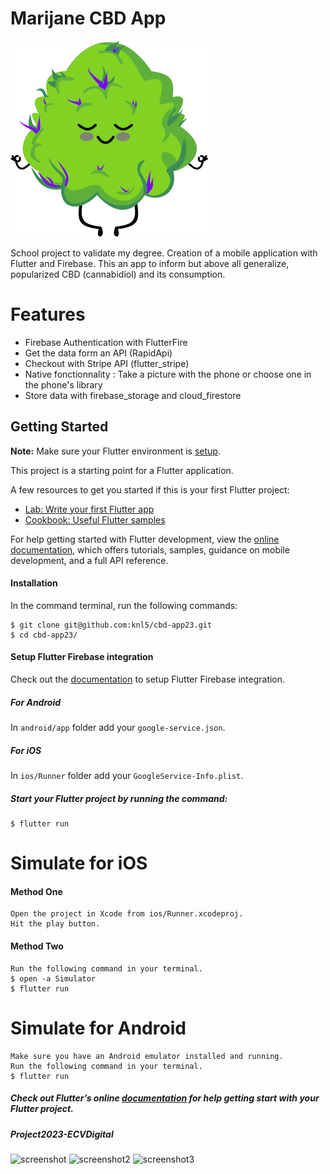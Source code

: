 # Marijane CBD App

![logo-app](https://github.com/knl5/cbd-app23/blob/6b38990aa2f240f5b9d1dd82986ad8ed21d0e864/assets/images/Marijane.png)

School project to validate my degree. Creation of a mobile application with Flutter and Firebase.
This an app to inform but above all generalize, popularized CBD (cannabidiol) and its consumption.

# Features
* Firebase Authentication with FlutterFire
* Get the data form an API (RapidApi)
* Checkout with Stripe API (flutter_stripe)
* Native fonctionnality : Take a picture with the phone or choose one in the phone's library
* Store data with firebase_storage and cloud_firestore

## Getting Started
**Note:** Make sure your Flutter environment is [setup](https://flutter.io/getting-started/).

This project is a starting point for a Flutter application.

A few resources to get you started if this is your first Flutter project:

- [Lab: Write your first Flutter app](https://docs.flutter.dev/get-started/codelab)
- [Cookbook: Useful Flutter samples](https://docs.flutter.dev/cookbook)

For help getting started with Flutter development, view the
[online documentation](https://docs.flutter.dev/), which offers tutorials,
samples, guidance on mobile development, and a full API reference.

#### Installation

In the command terminal, run the following commands:

    $ git clone git@github.com:knl5/cbd-app23.git
    $ cd cbd-app23/
    
    
#### Setup Flutter Firebase integration
Check out the [documentation](https://codelabs.developers.google.com/codelabs/flutter-firebase/#4) to setup Flutter Firebase integration.

##### For Android
In `android/app` folder add your `google-service.json`.
##### For iOS
In `ios/Runner` folder add your `GoogleService-Info.plist`.


##### Start your Flutter project by running the command:
    $ flutter run
    
    
# Simulate for iOS
#### Method One
    
    Open the project in Xcode from ios/Runner.xcodeproj.
    Hit the play button.

#### Method Two

    Run the following command in your terminal.
    $ open -a Simulator
    $ flutter run

# Simulate for Android

    Make sure you have an Android emulator installed and running.
    Run the following command in your terminal.
    $ flutter run
    
##### Check out Flutter’s online [documentation](http://flutter.io/) for help getting start with your Flutter project.
##### Project2023-ECVDigital   

<img width="367" alt="screenshot" src="https://github.com/knl5/cbd-app23/assets/72729337/32826eff-8805-4888-adfd-b1facfba0667">
<img width="367" alt="screenshot2" src="https://github.com/knl5/cbd-app23/assets/72729337/e601d1b6-1e81-40b0-994d-59a6038f5bae">
<img width="367" alt="screenshot3" src="https://github.com/knl5/cbd-app23/assets/72729337/556bf766-91cd-44ef-b6cf-d30b9a1d2cd8">



